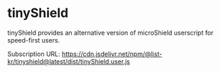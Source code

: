 # tinyShield
tinyShield provides an alternative version of microShield userscript for speed-first users.

Subscription URL: https://cdn.jsdelivr.net/npm/@list-kr/tinyshield@latest/dist/tinyShield.user.js